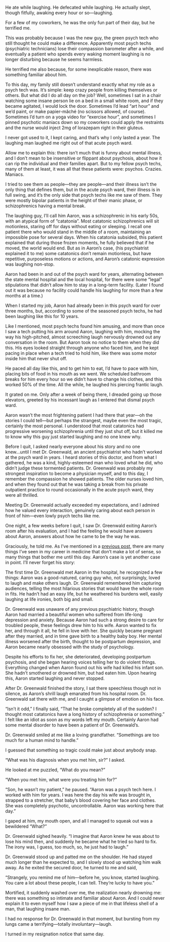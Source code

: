 He ate while laughing. He defecated while laughing. He actually slept, though fitfully, awaking every hour or so—laughing. 

For a few of my coworkers, he was the only fun part of their day, but he terrified me. 

This was probably because I was the new guy, the green psych tech who still thought he could make a difference. Apparently most psych techs (psychiatric technicians) lose their compassion barometer after a while, and eventually a patient who spends every waking moment laughing is no longer disturbing because he seems harmless. 

He terrified me also because, for some inexplicable reason, there was something familiar about him. 


To this day, my family still doesn’t understand exactly what my role as a psych tech was. It’s simple: keep crazy people from killing themselves or others. But what did I do all day on the job? Well, sometimes I sat in a chair watching some insane person lie on a bed in a small white room, and if they became agitated, I would lock the door. Sometimes I’d lead “art hour” and we’d paint, or make papier-mâché (no scissors allowed, of course). Sometimes I’d turn on a yoga video for “exercise hour”, and sometimes I pinned psychotic maniacs down so my coworkers could apply the restraints and the nurse would inject 2mg of lorazepam right in their gluteus. 

I never got used to it, I kept caring, and that’s why I only lasted a year. The laughing man laughed me right out of that acute psych ward. 

Allow me to explain this: there isn’t much that is funny about mental illness, and I don’t mean to be insensitive or flippant about psychosis, about how it can rip the individual and their families apart. But to my fellow psych techs, many of them at least, it was all that these patients were: psychos. Crazies. Maniacs. 

I tried to see them as people—they are people—and their illness isn’t the only thing that defines them, but in the acute psych ward, their illness is in full swing, and it’s the only side that psych techs like me saw of them. They were mostly bipolar patients in the height of their manic phase, or schizophrenics having a mental break. 


The laughing guy, I’ll call him Aaron, was a schizophrenic in his early 50s, with an atypical form of “catatonia”. Most catatonic schizophrenics will sit motionless, staring off for days without eating or sleeping. I recall one patient there who would stand in the middle of a room, maintaining an impossible pose for several days. When his catatonia subsided, this patient explained that during those frozen moments, he fully believed that if he moved, the world would end. But as in Aaron’s case, (his psychiatrist explained it to me) some catatonics don’t remain motionless, but have repetitive, purposeless motions or actions, and Aaron’s catatonic expression was laughing non-stop. 

Aaron had been in and out of the psych ward for years, alternating between the state mental hospital and the local hospital, for there were some “legal” stipulations that didn’t allow him to stay in a long-term facility. (Later I found out it was because no facility could handle his laughing for more than a few months at a time.)

When I started my job, Aaron had already been in this psych ward for over three months, but, according to some of the seasoned psych techs, he had been laughing like this for 10 years. 

Like I mentioned, most psych techs found him amusing, and more than once I saw a tech putting his arm around Aaron, laughing with him, mocking the way his high-pitched, almost screeching laugh nervously drowned out any conversation in the room. But Aaron took no notice to them when they did this. His eyes looked straight through anyone who faced him, and he kept pacing in place when a tech tried to hold him, like there was some motor inside him that never shut off. 

He paced all day like this, and to get him to eat, I’d have to pace with him, placing bits of food in his mouth as we went. We scheduled bathroom breaks for him every hour so we didn’t have to change his clothes, and this worked 50% of the time. All the while, he laughed his piercing frantic laugh. 

It grated on me. Only after a week of being there, I dreaded going up those elevators, greeted by his incessant laugh as I entered that dismal psych ward. 

Aaron wasn’t the most frightening patient I had there that year—oh the stories I could tell—but perhaps the strangest, maybe even the most tragic, certainly the most personal. I understood that most catatonics had progressive worsening schizophrenia until they just shut off, but it killed me to know why this guy just started laughing and no one knew why. 

Before I quit, I asked nearly everyone about his story and no one knew...until I met Dr. Greenwald, an ancient psychiatrist who hadn’t worked at the psych ward in years. I heard stories of this doctor, and from what I gathered, he was a kind, highly-esteemed man who loved what he did, who didn’t judge these tormented patients. Dr. Greenwald was probably my strongest inspiration to become a physician myself, and to this day, I remember the compassion he showed patients. The older nurses loved him, and when they found out that he was taking a break from his private outpatient practice to round occasionally in the acute psych ward, they were all thrilled. 

Meeting Dr. Greenwald actually exceeded my expectations, and I admired how he valued every interaction, genuinely caring about each person in front of him—even lowly psych techs like me. 

One night, a few weeks before I quit, I saw Dr. Greenwald exiting Aaron’s room after his evaluation, and I had the feeling he would have answers about Aaron, answers about how he came to be the way he was. 

Graciously, he told me. As I’ve mentioned in a [previous post](https://www.reddit.com/r/nosleep/comments/83tb7g/sundown/?st=JEPRGIPM&sh=a6e16503), there are many things I’ve seen in my career in medicine that don’t make a lot of sense, so many things that bother me until this day. Aaron’s case is yet another case in point. I’ll never forget his story:


The first time Dr. Greenwald met Aaron in the hospital, he recognized a few things: Aaron was a good-natured, caring guy who, not surprisingly, loved to laugh and make others laugh. Dr. Greenwald remembered him capturing audiences, telling the most hilarious stories that would have the whole room in fits. He hadn’t had an easy life, but he weathered his burdens well, easily laughing at life ironies, both big and small.

Dr. Greenwald was unaware of any previous psychiatric history, though Aaron had married a beautiful women who suffered from life-long depression and anxiety. Because Aaron had such a strong desire to care for troubled people, these feelings drew him to his wife. Aaron wanted to fix her, and through it all, he fell in love with her. She quickly became pregnant after they married, and in time gave birth to a healthy baby boy. Her mental illness worsened after the birth, thought to be postpartum depression, and Aaron became nearly obsessed with the study of psychology. 

Despite his efforts to fix her, she deteriorated, developing postpartum psychosis, and she began hearing voices telling her to do violent things. Everything changed when Aaron found out his wife had killed his infant son. She hadn’t smothered or drowned him, but had eaten him. Upon hearing this, Aaron started laughing and never stopped. 


After Dr. Greenwald finished the story, I sat there speechless though not in silence, as Aaron’s shrill laugh emanated from his hospital room. Dr. Greenwald sat there with me, and I caught a glimpse of emotion on his face. 

“Isn’t it odd,” I finally said, “That he broke completely all of the sudden? I thought most catatonics have a long history of schizophrenia or something.” I felt like an idiot as soon as my words left my mouth. Certainly Aaron had some mental disorder to have been a patient of Dr. Greenwald’s. 

Dr. Greenwald smiled at me like a loving grandfather. “Somethings are too much for a human mind to handle.”

I guessed that something so tragic could make just about anybody snap. 

“What was his diagnosis when you met him, sir?” I asked. 

He looked at me puzzled, “What do you mean?”

“When you met him, what were you treating him for?”

“Son, he wasn’t my patient,” he paused. “Aaron was a psych tech here. I worked with him for years. I was here the day his wife was brought in, strapped to a stretcher, that baby’s blood covering her face and clothes. She was completely psychotic, uncontrollable. Aaron was working here that day.” 

I gaped at him, my mouth open, and all I managed to squeak out was a bewildered “What?”

Dr. Greenwald sighed heavily. “I imagine that Aaron knew he was about to lose his mind then, and suddenly he became what he tried so hard to fix. The irony was, I guess, too much, so, he just had to laugh.”


Dr. Greenwald stood up and patted me on the shoulder. He had stayed much longer than he expected to, and I slowly stood up watching him walk away. As he exited the secured door, he turned to me and said, 

“Strangely, you remind me of him—before he, you know, started laughing. You care a lot about these people, I can tell. They’re lucky to have you.”

Mortified, it suddenly washed over me, the realization nearly drowning me: there was something so intimate and familiar about Aaron. And I could never explain it to even myself how I saw a piece of me in that lifeless shell of a man, that laughing insane man. 

I had no response for Dr. Greenwald in that moment, but bursting from my lungs came a terrifying—totally involuntary—laugh. 

I turned in my resignation notice that same day. 







